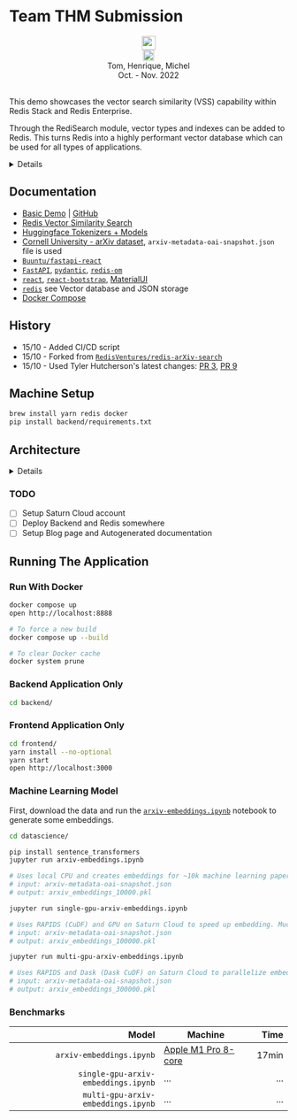 # Team THM Submission

<div align="center">
    <img src="https://github.com/RedisVentures/redis-arXiv-search/blob/main/backend/vecsim_app/data/redis-logo.png?raw=true" height="25" /> <br />
    <img src="https://www.cbnews.fr/sites/cbnews.fr/files/logo-societe/2019-05/Logo%20Artefact.png" height="20" /><br />
    Tom, Henrique, Michel<br />
    Oct. - Nov. 2022
</div>
<br />

This demo showcases the vector search similarity (VSS) capability within Redis Stack and Redis Enterprise.

Through the RediSearch module, vector types and indexes can be added to Redis.
This turns Redis into a highly performant vector database which can be used for all types of applications.

<details>

![Screen Shot](https://user-images.githubusercontent.com/13009163/191346916-4b8f648f-7552-4910-ad4e-9cc117230f00.png)

</details>

## Documentation

- [Basic Demo](https://docsearch.redisventures.com) | [GitHub](https://github.com/RedisVentures/redis-arXiv-search)
- [Redis Vector Similarity Search](https://redis.io/docs/stack/search/reference/vectors)
- [Huggingface Tokenizers + Models](https://huggingface.co/sentence-transformers)
- [Cornell University - arXiv dataset](https://www.kaggle.com/Cornell-University/arxiv), `arxiv-metadata-oai-snapshot.json` file is used
- [`Buuntu/fastapi-react`](https://github.com/Buuntu/fastapi-react)
- [`FastAPI`](https://fastapi.tiangolo.com/), [`pydantic`](https://pydantic-docs.helpmanual.io/), [`redis-om`](https://redis.io/docs/stack/get-started/tutorials/stack-python/)
- [`react`](https://reactjs.org/), [`react-bootstrap`](https://react-bootstrap.github.io/), [MaterialUI](https://material-ui.com/)
- [`redis`](https://redis.io/docs/stack/) see Vector database and JSON storage
- [Docker Compose](https://docs.docker.com/compose/)

## History

- 15/10 - Added CI/CD script
- 15/10 - Forked from [`RedisVentures/redis-arXiv-search`](https://github.com/RedisVentures/redis-arXiv-search)
- 15/10 - Used Tyler Hutcherson's latest changes: [PR 3](https://github.com/RedisVentures/redis-arXiv-search/pull/3), [PR 9](https://github.com/RedisVentures/redis-arXiv-search/pull/9)

## Machine Setup

```sh
brew install yarn redis docker
pip install backend/requirements.txt
```

## Architecture

<details>

```txt
                        writes pickle and loads index
+-------------------+      +----------------+
|                   |      |                |
|  Redis            +<-----+  Jupyter       |
|                   |      |                |
+--------+----------+      +----------------+
         ^
         |  reads search index
+--------+----------+
|                   |
|  FastAPI          |
|                   |
+--------+----------+
         ^
         |  calls backend
+--------+----------+
|                   |
|  React            |
|                   |
+-------------------+
            browser use app from here
```

</details>

### TODO

- [ ] Setup Saturn Cloud account
- [ ] Deploy Backend and Redis somewhere
- [ ] Setup Blog page and Autogenerated documentation

## Running The Application

### Run With Docker

```sh
docker compose up
open http://localhost:8888

# To force a new build
docker compose up --build

# To clear Docker cache
docker system prune
```

### Backend Application Only

```sh
cd backend/
```

### Frontend Application Only

```sh
cd frontend/
yarn install --no-optional
yarn start
open http://localhost:3000
```

### Machine Learning Model

First, download the data and run the [`arxiv-embeddings.ipynb`](datascience/arxiv-embeddings.ipynb) notebook to generate some embeddings.

```sh
cd datascience/

pip install sentence_transformers
jupyter run arxiv-embeddings.ipynb

# Uses local CPU and creates embeddings for ~10k machine learning papers.
# input: arxiv-metadata-oai-snapshot.json
# output: arxiv_embeddings_10000.pkl

jupyter run single-gpu-arxiv-embeddings.ipynb

# Uses RAPIDS (CuDF) and GPU on Saturn Cloud to speed up embedding. Much larger subset (100k).
# input: arxiv-metadata-oai-snapshot.json
# output: arxiv_embeddings_100000.pkl

jupyter run multi-gpu-arxiv-embeddings.ipynb

# Uses RAPIDS and Dask (Dask CuDF) on Saturn Cloud to parallelize embedding creation. Much much larger subset (700k). Only output 300k to file.
# input: arxiv-metadata-oai-snapshot.json
# output: arxiv_embeddings_300000.pkl
```

### Benchmarks

| Model                    | Machine                      | Time   |
|-------------------------:|------------------------------|-------:|
|            `arxiv-embeddings.ipynb` | [Apple M1 Pro 8-core](https://www.apple.com/macbook-pro-14-and-16/specs/) | 17min |
| `single-gpu-arxiv-embeddings.ipynb` | ... | ... |
|  `multi-gpu-arxiv-embeddings.ipynb` | ... | ... |